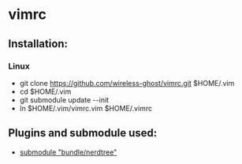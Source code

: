 # vimrc

## Installation:

### Linux
* git clone https://github.com/wireless-ghost/vimrc.git $HOME/.vim
* cd $HOME/.vim
* git submodule update --init
* ln $HOME/.vim/vimrc.vim $HOME/.vimrc

## Plugins and submodule  used: 
* [submodule "bundle/nerdtree"](https://github.com/scrooloose/nerdtree.git)
